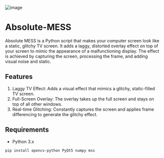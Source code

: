 ![image](https://github.com/user-attachments/assets/3113b7e6-1486-4371-bd8d-26a3d00ec8df)


# Absolute-MESS
Absolute MESS is a Python script that makes your computer screen look like a static, glitchy TV screen. It adds a laggy, distorted overlay effect on top of your screen to mimic the appearance of a malfunctioning display. The effect is achieved by capturing the screen, processing the frame, and adding visual noise and static.

## Features 
1. Laggy TV Effect: Adds a visual effect that mimics a glitchy, static-filled TV screen.
2. Full-Screen Overlay: The overlay takes up the full screen and stays on top of all other windows.
3. Real-time Glitching: Constantly captures the screen and applies frame differencing to generate the glitchy effect.

## Requirements
- Python 3.x
```
pip install opencv-python PyQt5 numpy mss
```

